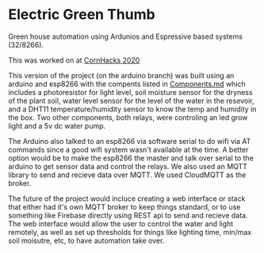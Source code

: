 # Electric Green Thumb
Green house automation using Ardunios and Espressive based systems (32/8266).

This was worked on at [CornHacks 2020](https://devpost.com/software/electric-green-thumb)

This version of the project (on the arduino branch) was built using an arduino and esp8266 with the compents listed in [Components.md](Components.md) which includes a photoresistor for light level, soil moisture sensor for the dryness of the plant soil, water level sensor for the level of the water in the resevoir, and a DHT11 temperature/humidity sensor to know the temp and humidity in the box. Two other components, both relays, were controling an led grow light and a 5v dc water pump.

The Arduino also talked to an esp8266 via software serial to do wifi via AT commands since a good wifi system wasn't available at the time. A better option would be to make the esp8266 the master and talk over serial to the arduino to get sensor data and control the relays. We also used an MQTT library to send and recieve data over MQTT. We used CloudMQTT as the broker.

The future of the project would incluce creating a web interface or stack that either had it's own MQTT broker to keep things standard, or to use something like Firebase directly using REST api to send and recieve data. The web interface would allow the user to control the water and light remotely, as well as set up thresholds for things like lighting time, min/max soil moisutre, etc, to have automation take over.
